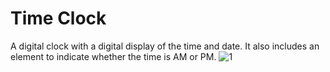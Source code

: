 # Time Clock
 A digital clock  with a digital display of the time and date. It also includes an element to indicate whether the time is AM or PM.
 ![1](https://github.com/Akshi44/Time-Clock/assets/104931182/b6ede9c1-9345-4507-b6b1-c6c122444be2)
 

